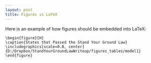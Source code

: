```yaml
---
layout: post
title: Figures in LaTeX
---
```


Here is an example of how figures should be embedded into LaTeX:

```
\begin{figure}[H]
\caption{States that Passed the Stand Your Ground Law}
\includegraphics[scale=0.8, center]{D:/Dropbox/StandYourGroundLawWriteup/figures_tables/model1} 
\end{figure}
```
